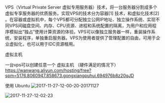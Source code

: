 VPS（Virtual Private Server 虚拟专用服务器）技术，将一台服务器分割成多个虚拟专享服务器的优质服务。实现VPS的技术分为容器[1]  技术，和虚拟化技术[2]  。在容器或虚拟机中，每个VPS都可分配独立公网IP地址、独立操作系统、实现不同VPS间磁盘空间、内存、CPU资源、进程和系统配置的隔离，为用户和应用程序模拟出“独占”使用计算资源的体验。VPS可以像独立服务器一样，重装操作系统，安装程序，单独重启服务器。VPS为使用者提供了管理配置的自由，可用于企业虚拟化，也可以用于IDC资源租用。

虚拟主机

一台vps可以创建任意一个 虚拟主机 （硬件满足的情况下）
https://wanwang.aliyun.com/hosting/free?spm=5176.8060947.858673.gongxiangpuhui.694976b8z20qJD

使用
Ubuntu
![2017-11-27-12-00-20-20171127](http://md.shudong.wang/2017-11-27-12-00-20-20171127.png)

![2017-11-27-12-02-23](http://md.shudong.wang/2017-11-27-12-02-23.png)
